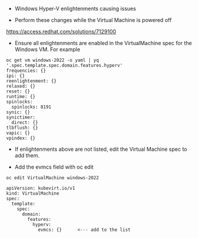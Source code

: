 - Windows Hyper-V enlightenments causing issues

- Perform these changes while the Virtual Machine is powered off

https://access.redhat.com/solutions/7129100

- Ensure all enlightenments are enabled in the VirtualMachine spec for the Windows VM. For example
```console
oc get vm windows-2022 -o yaml | yq '.spec.template.spec.domain.features.hyperv'
frequencies: {}
ipi: {}
reenlightenment: {}
relaxed: {}
reset: {}
runtime: {}
spinlocks:
  spinlocks: 8191
synic: {}
synictimer:
  direct: {}
tlbflush: {}
vapic: {}
vpindex: {}
```

- If enlightenments above are not listed, edit the Virtual Machine spec to add them.


- Add the evmcs field with oc edit
```console
oc edit VirtualMachine windows-2022

apiVersion: kubevirt.io/v1
kind: VirtualMachine
spec:
  template:
    spec:
      domain:
        features:
          hyperv:
            evmcs: {}      <--- add to the list
```
